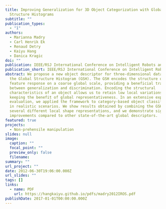 ```yaml
---
title: Improving Generalization for 3D Object Categorization with Global
  Structure Histograms
subtitle: ""
publication_types:
  - "1"
authors:
  - Marianna Madry
  - Carl Henrik Ek
  - Renaud Detry
  - Kaiyu Hang
  - Danica Kragic
doi: ""
publication: IEEE/RSJ International Conference on Intelligent Robots and Systems (IROS)
publication_short: IEEE/RSJ International Conference on Intelligent Robots and Systems (IROS)
abstract: We propose a new object descriptor for three-dimensional data called
  the Global Structure Histogram (GSH). The GSH encodes the structure of a local
  feature response on a coarse global scale, providing a beneficial trade-off
  between generalization and discrimination. Encoding the structural
  characteristics of an object allows us to retain low local variations while
  keeping the benefit of global representativeness. In an extensive experimental
  evaluation, we applied the framework to category-based object classification
  in realistic scenarios. We show results obtained by combining the GSH with
  several different local shape representations, and we demonstrate significant
  improvements compared to other state-of-the-art global descriptors.
featured: true
projects:
  - Non-prehensile manipulation
slides: null
image:
  caption: ""
  focal_point: ""
  preview_only: false
  filename: 
summary: ""
url_project: ""
date: 2012-06-30T19:06:00.000Z
url_slides: ""
tags: []
links:
  - name: PDF
    url: https://hangkaiyu.github.io/pdfs/madry2012IROS.pdf
publishDate: 2017-01-01T00:00:00.000Z
---
```




